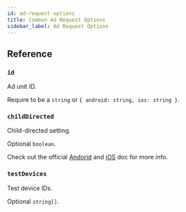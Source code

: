 ```yaml
---
id: ad-request-options
title: Common Ad Request Options
sidebar_label: Ad Request Options
---
```


## Reference

### `id`

Ad unit ID.

Require to be a `string` or `{ android: string, ios: string }`.

### `childDirected`

Child-directed setting.

Optional `boolean`.

Check out the official [Andorid](https://developers.google.com/admob/android/targeting#child-directed_setting) and [iOS](https://developers.google.com/admob/ios/targeting#child-directed_setting) doc for more info.

### `testDevices`

Test device IDs.

Optional `string[]`.

